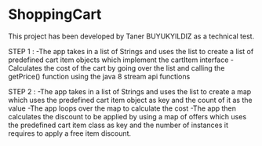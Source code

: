 # ShoppingCart

This project has been developed by Taner BUYUKYILDIZ as a technical test.

STEP 1 :
  -The app takes in a list of Strings and uses the list to create a list of predefined cart item objects which implement the cartItem interface
  -Calculates the cost of the cart by going over the list and calling the getPrice() function using the java 8 stream api functions 
  

STEP 2 :
  -The app takes in a list of Strings and uses the list to create a map which uses the predefined cart item object as key and the count of it as the value
  -The app loops over the map to calculate the cost
  -The app then calculates the discount to be applied by using a map of offers which uses the predefined cart item class as key and the number of instances it requires to apply a free item discount.
  
